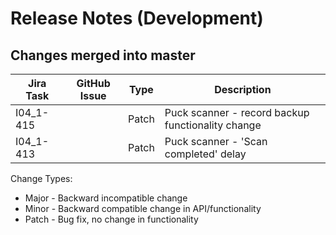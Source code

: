 Release Notes (Development)
===========================

Changes merged into master
--------------------------
| Jira Task | GitHub Issue | Type | Description |
|-----------|--------------|------|-------------|
|I04_1-415 | | Patch|Puck scanner - record backup functionality change|
|I04_1-413 | |Patch|Puck scanner - 'Scan completed' delay|

Change Types:
* Major - Backward incompatible change
* Minor - Backward compatible change in API/functionality
* Patch - Bug fix, no change in functionality



